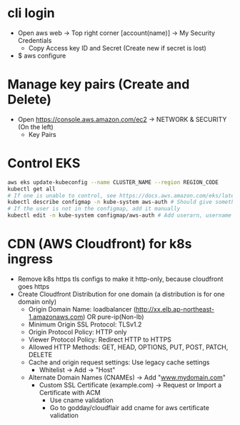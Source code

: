 cli login
=====
* Open aws web -> Top right corner [account(name)] -> My Security Credentials
    * Copy Access key ID and Secret (Create new if secret is lost)
* $ aws configure

Manage key pairs (Create and Delete)
=====
* Open https://console.aws.amazon.com/ec2 -> NETWORK & SECURITY (On the left)
    * Key Pairs

Control EKS
=====
```sh
aws eks update-kubeconfig --name CLUSTER_NAME --region REGION_CODE
kubectl get all
# If one is unable to control, see https://docs.aws.amazon.com/eks/latest/userguide/add-user-role.html
kubectl describe configmap -n kube-system aws-auth # Should give something like this - userarn: arn:aws:iam::xxxxxxxxx:user/Joeky
# If the user is not in the configmap, add it manually
kubectl edit -n kube-system configmap/aws-auth # Add userarn, username and groups
```

CDN (AWS Cloudfront) for k8s ingress
=====
* Remove k8s https tls configs to make it http-only, because cloudfront goes https
* Create Cloudfront Distribution for one domain (a distribution is for one domain only)
    * Origin Domain Name: loadbalancer (http://xx.elb.ap-northeast-1.amazonaws.com) OR pure-ip(Non-lb)
    * Minimum Origin SSL Protocol: TLSv1.2
    * Origin Protocol Policy: HTTP only
    * Viewer Protocol Policy: Redirect HTTP to HTTPS
    * Allowed HTTP Methods: GET, HEAD, OPTIONS, PUT, POST, PATCH, DELETE
    * Cache and origin request settings: Use legacy cache settings
        * Whitelist -> Add -> "Host"
    * Alternate Domain Names (CNAMEs) -> Add "www.mydomain.com"
        * Custom SSL Certificate (example.com) -> Request or Import a Certificate with ACM
            * Use cname validation
            * Go to godday/cloudflair add cname for aws certificate validation
